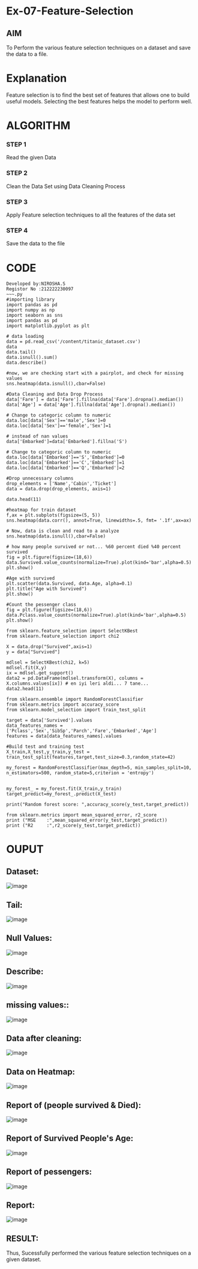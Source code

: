 # Ex-07-Feature-Selection
## AIM
To Perform the various feature selection techniques on a dataset and save the data to a file. 

# Explanation
Feature selection is to find the best set of features that allows one to build useful models.
Selecting the best features helps the model to perform well. 

# ALGORITHM
### STEP 1
Read the given Data
### STEP 2
Clean the Data Set using Data Cleaning Process
### STEP 3
Apply Feature selection techniques to all the features of the data set
### STEP 4
Save the data to the file


# CODE
```
Developed by:NIROSHA.S
Registor No :212222230097
~~~.py
#importing library
import pandas as pd
import numpy as np
import seaborn as sns
import pandas as pd
import matplotlib.pyplot as plt

# data loading
data = pd.read_csv('/content/titanic_dataset.csv')
data
data.tail()
data.isnull().sum()
data.describe()

#now, we are checking start with a pairplot, and check for missing values
sns.heatmap(data.isnull(),cbar=False)

#Data Cleaning and Data Drop Process
data['Fare'] = data['Fare'].fillna(data['Fare'].dropna().median())
data['Age'] = data['Age'].fillna(data['Age'].dropna().median())

# Change to categoric column to numeric
data.loc[data['Sex']=='male','Sex']=0
data.loc[data['Sex']=='female','Sex']=1

# instead of nan values
data['Embarked']=data['Embarked'].fillna('S')

# Change to categoric column to numeric
data.loc[data['Embarked']=='S','Embarked']=0
data.loc[data['Embarked']=='C','Embarked']=1
data.loc[data['Embarked']=='Q','Embarked']=2

#Drop unnecessary columns
drop_elements = ['Name','Cabin','Ticket']
data = data.drop(drop_elements, axis=1)

data.head(11)

#heatmap for train dataset
f,ax = plt.subplots(figsize=(5, 5))
sns.heatmap(data.corr(), annot=True, linewidths=.5, fmt= '.1f',ax=ax)

# Now, data is clean and read to a analyze
sns.heatmap(data.isnull(),cbar=False)

# how many people survived or not... %60 percent died %40 percent survived
fig = plt.figure(figsize=(18,6))
data.Survived.value_counts(normalize=True).plot(kind='bar',alpha=0.5)
plt.show()

#Age with survived
plt.scatter(data.Survived, data.Age, alpha=0.1)
plt.title("Age with Survived")
plt.show()

#Count the pessenger class
fig = plt.figure(figsize=(18,6))
data.Pclass.value_counts(normalize=True).plot(kind='bar',alpha=0.5)
plt.show()

from sklearn.feature_selection import SelectKBest
from sklearn.feature_selection import chi2

X = data.drop("Survived",axis=1)
y = data["Survived"]

mdlsel = SelectKBest(chi2, k=5)
mdlsel.fit(X,y)
ix = mdlsel.get_support()
data2 = pd.DataFrame(mdlsel.transform(X), columns = X.columns.values[ix]) # en iyi leri aldi... 7 tane...
data2.head(11)

from sklearn.ensemble import RandomForestClassifier
from sklearn.metrics import accuracy_score
from sklearn.model_selection import train_test_split

target = data['Survived'].values
data_features_names = ['Pclass','Sex','SibSp','Parch','Fare','Embarked','Age']
features = data[data_features_names].values

#Build test and training test
X_train,X_test,y_train,y_test = train_test_split(features,target,test_size=0.3,random_state=42)

my_forest = RandomForestClassifier(max_depth=5, min_samples_split=10, n_estimators=500, random_state=5,criterion = 'entropy')


my_forest_ = my_forest.fit(X_train,y_train)
target_predict=my_forest_.predict(X_test)

print("Random forest score: ",accuracy_score(y_test,target_predict))

from sklearn.metrics import mean_squared_error, r2_score
print ("MSE    :",mean_squared_error(y_test,target_predict))
print ("R2     :",r2_score(y_test,target_predict))
```

# OUPUT
## Dataset:
![image](https://github.com/Niroshassithanathan/Ex-07-Feature-Selection/assets/121418437/ba7340f1-740a-4bf3-92fe-da1fc805590e)

## Tail:
![image](https://github.com/Niroshassithanathan/Ex-07-Feature-Selection/assets/121418437/2d0e9ad0-503b-48f4-a1e2-48aec47361b1)

## Null Values:
![image](https://github.com/Niroshassithanathan/Ex-07-Feature-Selection/assets/121418437/18a101ab-7333-4b68-8330-eeb5c4810997)

## Describe:
![image](https://github.com/Niroshassithanathan/Ex-07-Feature-Selection/assets/121418437/f73f80d2-27b3-4404-a8d2-42b980373071)

## missing values::
![image](https://github.com/Niroshassithanathan/Ex-07-Feature-Selection/assets/121418437/95d54f3f-9778-4b31-bb39-97ba5f73a05f)

## Data after cleaning:
![image](https://github.com/Niroshassithanathan/Ex-07-Feature-Selection/assets/121418437/7cd9e88a-e4e9-48dd-ae01-7aecb0c61397)

## Data on Heatmap:
![image](https://github.com/Niroshassithanathan/Ex-07-Feature-Selection/assets/121418437/356dc323-f324-4181-aba8-589d2f3d4596)

## Report of (people survived & Died):
![image](https://github.com/Niroshassithanathan/Ex-07-Feature-Selection/assets/121418437/64508119-74da-4006-91ce-7c767bcf162c)

## Report of Survived People's Age:
![image](https://github.com/Niroshassithanathan/Ex-07-Feature-Selection/assets/121418437/c0afdf2e-b2b4-486f-b6d4-a8e8c457e3b8)

## Report of pessengers:
![image](https://github.com/Niroshassithanathan/Ex-07-Feature-Selection/assets/121418437/5a62bbd1-dddb-4995-8118-b7544ea1ea94)

## Report:
![image](https://github.com/Niroshassithanathan/Ex-07-Feature-Selection/assets/121418437/db1ca6be-c979-4e2d-a287-c33b16312446)

## RESULT:
Thus, Sucessfully performed the various feature selection techniques on a given dataset.












